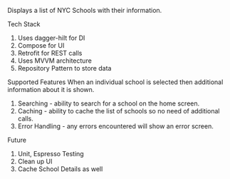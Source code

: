 Displays a list of NYC Schools with their information.

Tech Stack
1. Uses dagger-hilt for DI
2. Compose for UI
3. Retrofit for REST calls
4. Uses MVVM architecture
5. Repository Pattern to store data

Supported Features
When an individual school is selected then additional information about it is shown.
1. Searching - ability to search for a school on the home screen.
2. Caching - ability to cache the list of schools so no need of additional calls.
3. Error Handling - any errors encountered will show an error screen.

Future 
1. Unit, Espresso Testing
2. Clean up UI
3. Cache School Details as well